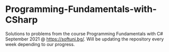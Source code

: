 # Programming-Fundamentals-with-CSharp
 Solutions to problems from the course Programming Fundamentals with C# September 2021 @ https://softuni.bg/. Will be updating the repository every week depending to our progress.
